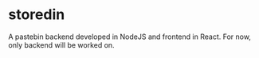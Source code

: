 # storedin
A pastebin backend developed in NodeJS and frontend in React. For now, only backend will be worked on.
